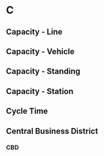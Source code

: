 # C

## Capacity - Line

## Capacity - Vehicle

## Capacity - Standing

## Capacity - Station

## Cycle Time

## Central Business District
### CBD
